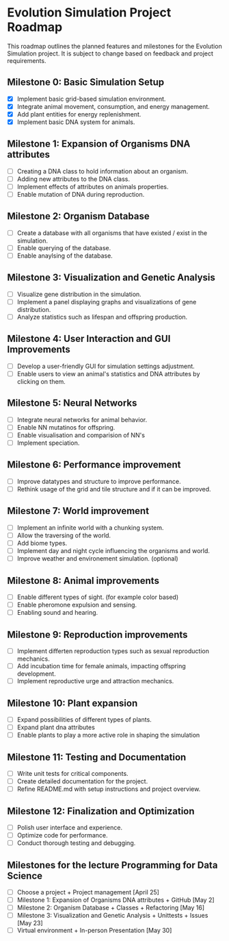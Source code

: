 # Evolution Simulation Project Roadmap

This roadmap outlines the planned features and milestones for the Evolution Simulation project. It is subject to change based on feedback and project requirements.

## Milestone 0: Basic Simulation Setup

- [x] Implement basic grid-based simulation environment.
- [x] Integrate animal movement, consumption, and energy management.
- [x] Add plant entities for energy replenishment.
- [x] Implement basic DNA system for animals.

## Milestone 1: Expansion of Organisms DNA attributes

- [ ] Creating a DNA class to hold information about an organism.
- [ ] Adding new attributes to the DNA class.
- [ ] Implement effects of attributes on animals properties.
- [ ] Enable mutation of DNA during reproduction.

## Milestone 2: Organism Database

- [ ] Create a database with all organisms that have existed / exist in the simulation.
- [ ] Enable querying of the database.
- [ ] Enable anaylsing of the database.

## Milestone 3: Visualization and Genetic Analysis

- [ ] Visualize gene distribution in the simulation.
- [ ] Implement a panel displaying graphs and visualizations of gene distribution.
- [ ] Analyze statistics such as lifespan and offspring production.

## Milestone 4: User Interaction and GUI Improvements

- [ ] Develop a user-friendly GUI for simulation settings adjustment.
- [ ] Enable users to view an animal's statistics and DNA attributes by clicking on them.

## Milestone 5: Neural Networks

- [ ] Integrate neural networks for animal behavior.
- [ ] Enable NN mutatinos for offspring.
- [ ] Enable visualisation and comparision of NN's
- [ ] Implement speciation.

## Milestone 6: Performance improvement

- [ ] Improve datatypes and structure to improve performance.
- [ ] Rethink usage of the grid and tile structure and if it can be improved.

## Milestone 7: World improvement

- [ ] Implement an infinite world with a chunking system.
- [ ] Allow the traversing of the world.
- [ ] Add biome types.
- [ ] Implement day and night cycle influencing the organisms and world.
- [ ] Improve weather and environement simulation. (optional)

## Milestone 8: Animal improvements

- [ ] Enable different types of sight. (for example color based)
- [ ] Enable pheromone expulsion and sensing.
- [ ] Enabling sound and hearing.

## Milestone 9: Reproduction improvements

- [ ] Implement differten reproduction types such as sexual reproduction mechanics.
- [ ] Add incubation time for female animals, impacting offspring development.
- [ ] Implement reproductive urge and attraction mechanics.

## Milestone 10: Plant expansion

- [ ] Expand possibilities of different types of plants.
- [ ] Expand plant dna attributes
- [ ] Enable plants to play a more active role in shaping the simulation

## Milestone 11: Testing and Documentation

- [ ] Write unit tests for critical components.
- [ ] Create detailed documentation for the project.
- [ ] Refine README.md with setup instructions and project overview.

## Milestone 12: Finalization and Optimization

- [ ] Polish user interface and experience.
- [ ] Optimize code for performance.
- [ ] Conduct thorough testing and debugging.

## Milestones for the lecture Programming for Data Science
- [ ] Choose a project + Project management [April 25]
- [ ] Milestone 1: Expansion of Organisms DNA attributes + GitHub [May 2]
- [ ] Milestone 2: Organism Database + Classes + Refactoring [May 16]
- [ ] Milestone 3: Visualization and Genetic Analysis + Unittests + Issues [May 23]
- [ ] Virtual environment + In-person Presentation [May 30]

